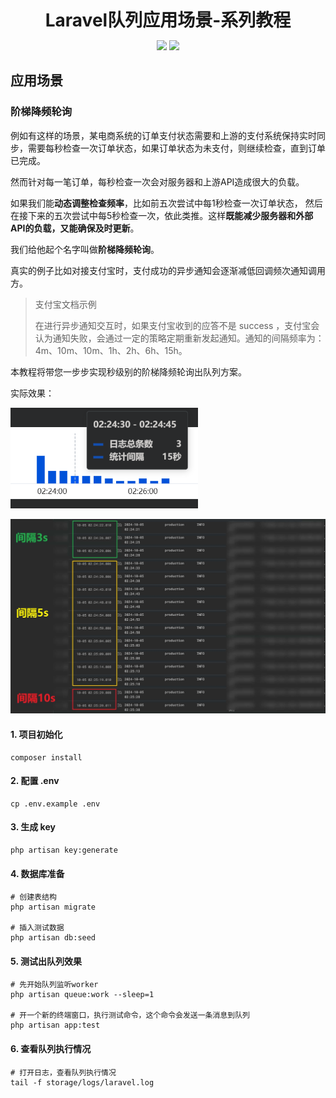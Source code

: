 <h1 align="center" style="margin: 10px 0 10px; font-weight: bold;">Laravel队列应用场景-系列教程</h1>
<p align="center">
<a href="#"><img src="https://img.shields.io/badge/PHP-8.2-8892bf"></a>
<a href="#"><img src="https://img.shields.io/badge/Laravel-11-d85806"></a>
</p>

## 应用场景

### 阶梯降频轮询

例如有这样的场景，某电商系统的订单支付状态需要和上游的支付系统保持实时同步，需要每秒检查一次订单状态，如果订单状态为未支付，则继续检查，直到订单已完成。

然而针对每一笔订单，每秒检查一次会对服务器和上游API造成很大的负载。

如果我们能**动态调整检查频率**，比如前五次尝试中每1秒检查一次订单状态， 然后在接下来的五次尝试中每5秒检查一次，依此类推。这样**既能减少服务器和外部API的负载，又能确保及时更新**。

我们给他起个名字叫做**阶梯降频轮询**。

真实的例子比如对接支付宝时，支付成功的异步通知会逐渐减低回调频次通知调用方。

> 支付宝文档示例
> 
> 在进行异步通知交互时，如果支付宝收到的应答不是 success ，支付宝会认为通知失败，会通过一定的策略定期重新发起通知。通知的间隔频率为：4m、10m、10m、1h、2h、6h、15h。

本教程将带您一步步实现秒级别的阶梯降频轮询出队列方案。

实际效果：

<p>
    <img alt="logo" src="./doc/image/log-demo-graph.png" width="300">
</p>
<p>
    <img alt="logo" src="./doc/image/log-demo.jpg" width="600">
</p>

#### 1. 项目初始化
```shell
composer install
```

#### 2. 配置 .env
```shell
cp .env.example .env
```

#### 3. 生成 key
```shell
php artisan key:generate
```

#### 4. 数据库准备
```shell
# 创建表结构
php artisan migrate

# 插入测试数据
php artisan db:seed
```

#### 5. 测试出队列效果
```shell
# 先开始队列监听worker
php artisan queue:work --sleep=1

# 开一个新的终端窗口，执行测试命令，这个命令会发送一条消息到队列
php artisan app:test
```

#### 6. 查看队列执行情况
```shell
# 打开日志，查看队列执行情况
tail -f storage/logs/laravel.log
```
